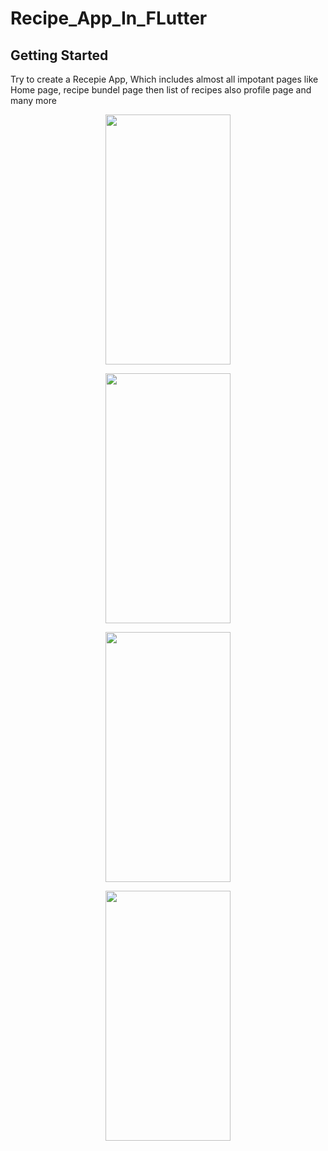 # Recipe_App_In_FLutter


## Getting Started

Try to create a Recepie App, Which includes almost all impotant pages like Home page, recipe bundel page then list of recipes also profile page and many more
<p align="center">
  <img src="https://user-images.githubusercontent.com/104968699/230050943-3a635f37-bdca-4e35-a78e-470cf8866015.png" width="200" height="400" />
<p align="center">
  <img src="https://user-images.githubusercontent.com/104968699/230055939-15a5d8fd-3fce-4f1c-ac78-c86c492781c1.png" width="200" height="400" />
  <p align="center">
  <img src="https://user-images.githubusercontent.com/104968699/230139418-c7e6ce28-9818-4198-9c39-fa3583822ae7.png" width="200" height="400" />
  
<p align="center">
   <img src="https://user-images.githubusercontent.com/104968699/230140175-7d53c757-7174-40d8-a3f2-e440b53d9356.png" width="200" height="400" />
  


